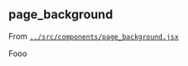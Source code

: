 ## page_background

From [`../src/components/page_background.jsx`](../src/components/page_background.jsx)

Fooo

<br><br>
